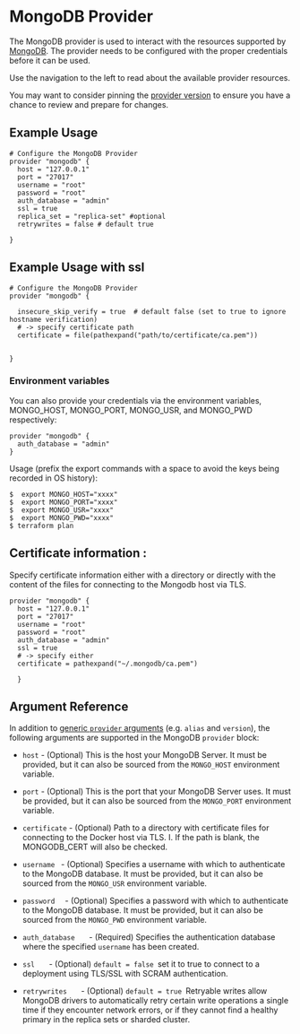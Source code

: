 
# MongoDB Provider

The MongoDB provider is used to interact with the resources supported by [MongoDB](https://www.mongodb.com/). The provider needs to be configured with the proper credentials before it can be used.

Use the navigation to the left to read about the available provider resources.

You may want to consider pinning the [provider version](https://www.terraform.io/docs/configuration/providers.html#provider-versions) to ensure you have a chance to review and prepare for changes.

## Example Usage

```hcl
# Configure the MongoDB Provider
provider "mongodb" {
  host = "127.0.0.1"
  port = "27017"
  username = "root"
  password = "root"
  auth_database = "admin"
  ssl = true
  replica_set = "replica-set" #optional
  retrywrites = false # default true
  
}
```

## Example Usage with ssl

```hcl
# Configure the MongoDB Provider
provider "mongodb" {

  insecure_skip_verify = true  # default false (set to true to ignore hostname verification) 
  # -> specify certificate path
  certificate = file(pathexpand("path/to/certificate/ca.pem"))

  
}
```

### Environment variables

You can also provide your credentials via the environment variables, MONGO_HOST, MONGO_PORT, MONGO_USR, and MONGO_PWD respectively:

```hcl
provider "mongodb" {
  auth_database = "admin"
}
```

Usage (prefix the export commands with a space to avoid the keys being recorded in OS history):

```shell
$  export MONGO_HOST="xxxx"
$  export MONGO_PORT="xxxx"
$  export MONGO_USR="xxxx"
$  export MONGO_PWD="xxxx"
$ terraform plan
```




## Certificate information :
Specify certificate information either with a directory or directly with the content of the files for connecting to the Mongodb host via TLS.

```hcl
provider "mongodb" {
  host = "127.0.0.1"
  port = "27017"
  username = "root"
  password = "root"
  auth_database = "admin"
  ssl = true
  # -> specify either
  certificate = pathexpand("~/.mongodb/ca.pem")

  }
```
## Argument Reference

In addition to [generic `provider`
arguments](https://www.terraform.io/docs/configuration/providers.html) (e.g.
`alias` and `version`), the following arguments are supported in the MongoDB
`provider` block:

* `host` - (Optional) This is the host your MongoDB Server. It must be
  provided, but it can also be sourced from the `MONGO_HOST`
  environment variable.
* `port` - (Optional) This is the port that your MongoDB Server uses. It must be
  provided, but it can also be sourced from the `MONGO_PORT`
  environment variable.

* `certificate` - (Optional) Path to a directory with certificate files  for connecting to the Docker host via TLS. I. If the path is blank, the MONGODB_CERT will also be checked.

* `username ` - (Optional) Specifies a username with which to authenticate to the MongoDB database. It must be
  provided, but it can also be sourced from the `MONGO_USR`
  environment variable.
* `password  ` - (Optional) Specifies a password with which to authenticate to the MongoDB database. It must be
  provided, but it can also be sourced from the `MONGO_PWD`
  environment variable.
* `auth_database   ` - (Required) Specifies the authentication database where the specified `username` has been created.
* `ssl   ` - (Optional) `default = false `set it to true to connect to a deployment using TLS/SSL with SCRAM authentication.
* `retrywrites   ` - (Optional) `default = true `Retryable writes allow MongoDB drivers to automatically retry certain write operations a single time if they encounter network errors, or if they cannot find a healthy primary in the replica sets or sharded cluster.

